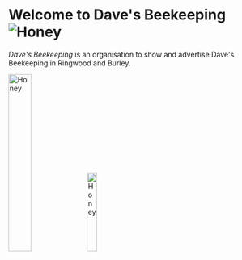 # Welcome to Dave's Beekeeping ![Honey](https://honey.thegillams.co.uk/img/icons/favicon-32x32.png)
*Dave's Beekeeping* is an organisation to show and advertise Dave's Beekeeping in Ringwood and Burley.

<img src="https://honey.thegillams.co.uk/img/77%20Products%20copy.JPG" width="30%" height="30%" alt="Honey"/> <img src="https://honey.thegillams.co.uk/img/honey.png" width="20%" height="20%" alt="Honey"/>
